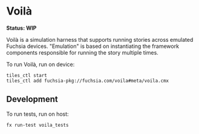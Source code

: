 # Voilà

**Status: WIP**

Voilà is a simulation harness that supports running stories across emulated
Fuchsia devices. "Emulation" is based on instantiating the framework components
responsible for running the story multiple times.

To run Voilà, run on device:

```
tiles_ctl start
tiles_ctl add fuchsia-pkg://fuchsia.com/voila#meta/voila.cmx
```

## Development

To run tests, run on host:

```
fx run-test voila_tests
```
